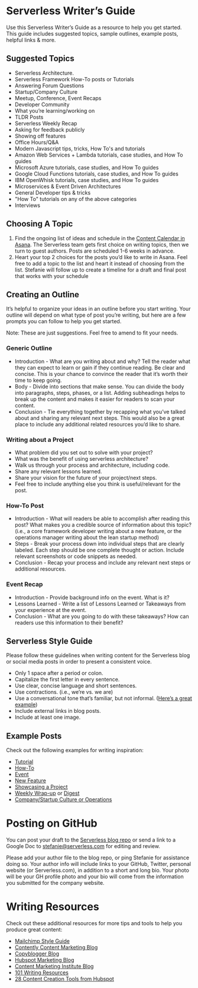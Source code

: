 # Serverless Writer’s Guide

Use this Serverless Writer’s Guide as a resource to help you get started. This guide includes suggested topics, sample outlines, example posts, helpful links & more.

## Suggested Topics

* Serverless Architecture.
* Serverless Framework How-To posts or Tutorials
* Answering Forum Questions
* Startup/Company Culture
* Meetup, Conference, Event Recaps
* Developer Community
* What you’re learning/working on
* TLDR Posts
* Serverless Weekly Recap
* Asking for feedback publicly
* Showing off features
* Office Hours/Q&A
* Modern Javascript tips, tricks, How To's and tutorials
* Amazon Web Services + Lambda tutorials, case studies, and How To guides
* Microsoft Azure tutorials, case studies, and How To guides
* Google Cloud Functions tutorials, case studies, and How To guides
* IBM OpenWhisk tutorials, case studies, and How To guides
* Microservices & Event Driven Architectures
* General Developer tips & tricks
* "How To" tutorials on any of the above categories
* Interviews

## Choosing A Topic

1.  Find the ongoing list of ideas and schedule in the <span class="c5 c10">[Content Calendar in Asana](https://www.google.com/url?q=https://app.asana.com/0/173140658754685/206747580911378&sa=D&ust=1481063994397000&usg=AFQjCNHuy4Sb66K5avepG3zVg8TXqSfqrQ). The Serverless team gets first choice on writing topics, then we turn to guest authors. Posts are scheduled 1-6 weeks in advance.
2.  Heart your top 2 choices for the posts you’d like to write in Asana. Feel free to add a topic to the list and heart it instead of choosing from the list. Stefanie will follow up to create a timeline for a draft and final post that works with your schedule

## Creating an Outline

It’s helpful to organize your ideas in an outline before you start writing. Your outline will depend on what type of post you’re writing, but here are a few prompts you can follow to help you get started.

Note: These are just suggestions. Feel free to amend to fit your needs.

### Generic Outline

*   Introduction - What are you writing about and why? Tell the reader what they can expect to learn or gain if they continue reading. Be clear and concise. This is your chance to convince the reader that it’s worth their time to keep going.
*   Body - Divide into sections that make sense. You can divide the body into paragraphs, steps, phases, or a list. Adding subheadings helps to break up the content and makes it easier for readers to scan your content.
*   Conclusion - Tie everything together by recapping what you’ve talked about and sharing any relevant next steps. This would also be a great place to include any additional related resources you’d like to share.

### Writing about a Project

*   What problem did you set out to solve with your project?
*   What was the benefit of using serverless architecture?
*   Walk us through your process and architecture, including code.
*   Share any relevant lessons learned.
*   Share your vision for the future of your project/next steps.
*   Feel free to include anything else you think is useful/relevant for the post.

### How-To Post

*   Introduction - What will readers be able to accomplish after reading this post? What makes you a credible source of information about this topic? (i.e., a core framework developer writing about a new feature, or the operations manager writing about the lean startup method)
*   Steps - Break your process down into individual steps that are clearly labeled. Each step should be one complete thought or action. Include relevant screenshots or code snippets as needed.
*   Conclusion - Recap your process and include any relevant next steps or additional resources.

### Event Recap

*   Introduction - Provide background info on the event. What is it?
*   Lessons Learned - Write a list of Lessons Learned or Takeaways from your experience at the event.
*   Conclusion - What are you going to do with these takeaways? How can readers use this information to their benefit?

## Serverless Style Guide

Please follow these guidelines when writing content for the Serverless blog or social media posts in order to present a consistent voice.

*   Only 1 space after a period or colon.
*   Capitalize the first letter in every sentence.
*   Use clear, concise language and short sentences.
*   Use contractions. (i.e., we’re vs. we are)
*   Use a conversational tone that’s familiar, but not informal. ([Here’s a great example](https://www.google.com/url?q=https://serverless.com/blog/lessons-learned-on-building-awesome-developer-community/&sa=D&ust=1481063994408000&usg=AFQjCNEoqvo2Kf8cpWEmNs0DUVk6WnzBKw))
*   Include external links in blog posts.
*   Include at least one image.

## Example Posts

Check out the following examples for writing inspiration:

*   [Tutorial](https://www.google.com/url?q=http://cloudacademy.com/blog/parse-server-migration-on-aws/&sa=D&ust=1481063994409000&usg=AFQjCNEwAPTtNCPA6Kz8UIOtDxRIFrv1EQ)
*   [How-To](https://www.google.com/url?q=https://serverless.com/blog/building-a-facebook-messenger-chatbot-with-serverless/&sa=D&ust=1481063994410000&usg=AFQjCNHQIBQNLZxtTMXPp_dLezSPh__E-Q)
*   [Event](https://www.google.com/url?q=https://serverless.zone/serverlessconf-8cbc8bc52986%23.4ljrripja&sa=D&ust=1481063994410000&usg=AFQjCNEr6qX1goMnRIRJjjnZkKLhxkPhJw)
*   [New Feature](https://www.google.com/url?q=http://cloudacademy.com/blog/cloudwatch-monitoring-dynamodb/&sa=D&ust=1481063994411000&usg=AFQjCNHRwAmkAPRLWE-PohTDdYuvmOXWdA)
*   [Showcasing a Project](https://www.google.com/url?q=https://serverless.com/blog/building-a-serverless-garden/&sa=D&ust=1481063994411000&usg=AFQjCNHJKRhRaBlu4hJxaJhJB6ph4DRZsw)
*   [Weekly Wrap-up](https://www.google.com/url?q=https://circleci.com/blog/a-few-quick-links-november-25-edition/&sa=D&ust=1481063994412000&usg=AFQjCNEb_nzripwva-UN_RAvC9H5qCbhdw) or [Digest](https://www.google.com/url?q=http://www.heavybit.com/library/blog/dev-tools-digest-nov-28/&sa=D&ust=1481063994413000&usg=AFQjCNG6mIF4tsrNnZdqKVPkDWr2h__9aA)
*   [Company/Startup Culture or Operations](https://www.google.com/url?q=http://blog.hubspot.com/marketing/marketing-automation-mistakes%23sm.00000tlz7v1pvke56wev8qxxmfid5&sa=D&ust=1481063994413000&usg=AFQjCNHcTUkGLYGv17zzed0cuAauHSTg-g)

# Posting on GitHub

You can post your draft to the [Serverless blog repo](https://www.google.com/url?q=https://github.com/serverless/blog&sa=D&ust=1481063994414000&usg=AFQjCNHvBjg9f2tGwGoVtFGIp4-wHUbVKA) or send a link to a Google Doc to [stefanie@serverless.com](mailto:stefanie@serverless.com) for editing and review. 

Please add your author file to the blog repo, or ping Stefanie for assistance doing so. Your author info will include links to your GitHub, Twitter, personal website (or Serverless.com), in addition to a short and long bio. Your photo will be your GH profile photo and your bio will come from the information you submitted for the company website.

# Writing Resources

Check out these additional resources for more tips and tools to help you produce great content:

* [Mailchimp Style Guide](https://www.google.com/url?q=http://styleguide.mailchimp.com/tldr/&sa=D&ust=1481063994416000&usg=AFQjCNFiVsNgvgfeBrH7E-g7rxsp3LDAgA)
* [Contently Content Marketing Blog](https://www.google.com/url?q=https://contently.com/strategist/&sa=D&ust=1481063994417000&usg=AFQjCNGiakIVdbqkKLpE_sAN8l1iBhfvSQ)
* [Copyblogger Blog](https://www.google.com/url?q=http://www.copyblogger.com/blog/&sa=D&ust=1481063994417000&usg=AFQjCNEyjakaqrNOMTEueCicRKwPYD99xw)
* [Hubspot Marketing Blog](https://www.google.com/url?q=http://blog.hubspot.com/marketing?_ga%3D1.84991056.871417096.1471883203%23sm.00000tlz7v1pvke56wev8qxxmfid5&sa=D&ust=1481063994418000&usg=AFQjCNHpe7rYg3xSnsRyNsL4MG73ChV5UQ)
* [Content Marketing Institute Blog](https://www.google.com/url?q=http://contentmarketinginstitute.com/blog/&sa=D&ust=1481063994419000&usg=AFQjCNHfK_yvDv-nBSFtUyGPPC6xaEcYOA)
* [101 Writing Resources](https://www.google.com/url?q=https://smartblogger.com/writing-resources/&sa=D&ust=1481063994419000&usg=AFQjCNH4h30ipJeCw1Sqars2crQhZ67CnQ)
* [28 Content Creation Tools from Hubspot](https://www.google.com/url?q=http://blog.hubspot.com/marketing/free-content-marketing-tools-list%23sm.00000tlz7v1pvke56wev8qxxmfid5&sa=D&ust=1481063994420000&usg=AFQjCNHpL7x0-54C25Cg2EnaRtDLxMcC5w)


